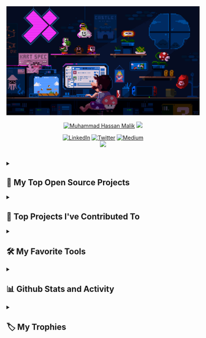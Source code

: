 <img src="./assets/coding.gif" alt="banner">

<p align="center">
  <a href="https://github.com/M-Hassan-Malik">
    <img src="https://readme-typing-svg.demolab.com?font=Fira+Code&size=35&duration=1&pause=10000000&color=4E96FF&center=true&repeat=false&width=435&lines=Muhammad+Hassan+Malik" alt="Muhammad Hassan Malik" /></a>

  <a href="https://github.com/DenverCoder1/readme-typing-svg">
    <img src="https://readme-typing-svg.demolab.com?font=Fira+Code&pause=1000&width=435&lines=I'm+Software+Engineer;Full-Stack Dev+|+@StarMarketing+|+IT Department;Empowering+solution+creation+for+success;Tech+Evangelist&font=Fira%20Code&center=true&width=600&height=45&color=4e96ff&vCenter=true&pause=1000&size=22" /></a>
</p>

<!-- Social icons section -->
<p align="center">
<!-- <a href="https://asharib.live/"><img src="https://img.shields.io/badge/personal website-F15B2A?style=for-the-badge&logo=firefox&logoColor=white"/></a> -->
  <a href="https://www.linkedin.com/in/m-hmalik"><img  alt="LinkedIn" title="LinkedIn" src="https://img.shields.io/badge/LinkedIn-0b5fbb?style=for-the-badge&logo=linkedin&logoColor=white"/></a>
  <a href="https://twitter.com/MHassanMalik97"><img  alt="Twitter" title="Twitter" src="https://img.shields.io/badge/twitter-1c96e9?style=for-the-badge&logo=twitter&logoColor=white"/></a>
  <a href="https://asharib.medium.com/"><img  alt="Medium" title="Medium" src="https://img.shields.io/badge/Medium-000?style=for-the-badge&logo=medium&logoColor=white"/></a><br/>
  <a href="https://www.buymeacoffee.com/MHassanMalik"><img src="https://img.shields.io/badge/Buy_Me_A_Coffee-FFDD00?style=for-the-badge&logo=buy-me-a-coffee&logoColor=black" /></a>
    
</p>

<br/>

<details>
  <summary><h2>📘 My Top Open Source Projects</h2></summary>

  <!-- Repo info cards - https://github.com/anuraghazra/github-readme-stats -->
  <!-- Small repo cards (fork) - https://github.com/DenverCoder1/github-readme-stats -->
  <p align="left">
    <a href="https://github.com/Asharib90/US_visa_interview_notifier"><img width="278" src="https://denvercoder1-github-readme-stats.vercel.app/api/pin/?username=asharib90&repo=US_visa_interview_notifier&theme=react&bg_color=1F222E&title_color=4E96FFFF&hide_border=true&icon_color=4e96ff&show_icons=false" alt="github-readme-streak-stats"></a>
    <a href="https://github.com/Asharib90/US_visa_interview_notifier"><img width="278" src="https://denvercoder1-github-readme-stats.vercel.app/api/pin/?username=asharib90&repo=Resume_parser_with_Spacy&theme=react&bg_color=1F222E&title_color=4E96FFFF&hide_border=true&icon_color=4e96ff&show_icons=false" alt="github-readme-streak-stats"></a>
    <a href="https://github.com/Asharib90/US_visa_interview_notifier"><img width="278" src="https://denvercoder1-github-readme-stats.vercel.app/api/pin/?username=asharib90&repo=Name_entity_recognition&theme=react&bg_color=1F222E&title_color=4E96FFFF&hide_border=true&icon_color=4e96ff&show_icons=false" alt="github-readme-streak-stats"></a>
    
  </p>

<a href="https://github.com/DenverCoder1?tab=repositories&sort=stargazers"><img alt="All Repositories" title="All Repositories" src="https://custom-icon-badges.demolab.com/badge/-Click%20Here%20For%20All%20My%20Repos-1F222E?style=for-the-badge&logoColor=white&logo=repo"/></a>

</details>
<details > 
  <summary><h2>📕 Top Projects I've Contributed To</h2></summary>

  <!-- Small repo cards https://github.com/DenverCoder1/github-readme-stats (fork of anuraghazra/github-readme-stats) -->
  <p align="left">
    <a href="https://github.com/rashidwassan/learning-resources"><img width="278" src="https://denvercoder1-github-readme-stats.vercel.app/api/pin/?username=rashidwassan&repo=learning-resources&theme=react&bg_color=1F222E&title_color=4E96FFFF&hide_border=true&icon_color=4e96ff&show_icons=false&show_description=false" alt="flask"></a>
  </p>

</details>
<details> 
  <summary><h2>🛠️ My Favorite Tools</h2></summary>
  <!-- Some badges are from https://github.com/Ileriayo/markdown-badges -->

  <h3>👨‍💻 Programming and Markup Languages</h3>

  <p>
      <a href="#"><img alt="MIPS Assembly" src="https://custom-icon-badges.demolab.com/badge/Assembly-525252.svg?logo=asm-hex&logoColor=white"></a>
      <a href="#"><img alt="Bash" src="https://img.shields.io/badge/Bash-121011.svg?logo=gnu-bash&logoColor=white"></a>
      <a href="#"><img alt="C" src="https://custom-icon-badges.demolab.com/badge/C-03599C.svg?logo=c-in-hexagon&logoColor=white"></a>
      <a href="#"><img alt="C++" src="https://custom-icon-badges.demolab.com/badge/C++-9C033A.svg?logo=cpp2&logoColor=white"></a>
      <a href="#"><img alt="C#" src="https://custom-icon-badges.demolab.com/badge/C%23-68217A.svg?logo=cs2&logoColor=white"></a>
      <a href="#"><img alt="HTML" src="https://img.shields.io/badge/HTML-E34F26.svg?logo=html5&logoColor=white"></a>
      <a href="#"><img alt="JWT" src="https://img.shields.io/badge/JWT-black?style=for-the-badge&logo=JSON%20web%20tokens"></a>
      <a href="#"><img alt="CSS" src="https://img.shields.io/badge/CSS-1572B6.svg?logo=css3&logoColor=white"></a>
      <a href="#"><img alt="SASS" src="https://img.shields.io/badge/SASS-hotpink.svg?style=for-the-badge&logo=SASS&logoColor=white"></a>
      <a href="#"><img alt="Flutter" src="https://img.shields.io/badge/Flutter-%2302569B.svg?style=for-the-badge&logo=Flutter&logoColor=white"></a>
      <a href="#"><img alt="JavaScript" src="https://img.shields.io/badge/JavaScript-F7DF1E.svg?logo=javascript&logoColor=black"></a>
      <a href="#"><img alt="TypeScript" src="https://img.shields.io/badge/TypeScript-007ACC.svg?logo=typescript&logoColor=white"></a>
      <a href="#"><img alt="Google Apps Script" src="https://custom-icon-badges.demolab.com/badge/Google%20Apps%20Script-02569B.svg?logo=gs&logoColor=white"></a>
      <a href="#"><img alt="Java" src="https://custom-icon-badges.demolab.com/badge/Java-007396.svg?logo=java&logoColor=white"></a>
      <a href="#"><img alt="Markdown" src="https://img.shields.io/badge/Markdown-000000.svg?logo=markdown&logoColor=white"></a>
      <a href="#"><img alt="Node.js" src="https://img.shields.io/badge/Node.js-43853D.svg?logo=node.js&logoColor=white"></a>
      <a href="#"><img alt="SQL" src="https://custom-icon-badges.demolab.com/badge/SQL-025E8C.svg?logo=database&logoColor=white"></a>
      <a href="#"><img alt="SVG+XML" src="https://img.shields.io/badge/SVG%2BXML-e0982c.svg?logo=svg&logoColor=white"></a>
  </p>

  <h3>🧰 Frameworks and Libraries</h3>

  <p>
      <a href="#"><img alt="React" src="https://img.shields.io/badge/React-20232a.svg?logo=react&logoColor=%2361DAFB"></a>
      <a href="#"><img alt="Bootstrap" src="https://img.shields.io/badge/Bootstrap-7952B3.svg?logo=bootstrap&logoColor=white"></a>
      <a href="#"><img alt="Electron" src="https://img.shields.io/badge/Electron-20232e.svg?logo=electron&logoColor=white"></a>
      <a href="#"><img alt="Express.js" src="https://img.shields.io/badge/Express.js-404d59.svg?logo=express&logoColor=white"></a>
      <a href="#"><img alt="Material Design" src="https://img.shields.io/badge/Material%20Design-0081CB.svg?logo=material-design&logoColor=white"></a>
      <a href="#"><img alt="Nextcord" src="https://custom-icon-badges.demolab.com/badge/Nextcord-0d1620.svg?logo=nextcord"></a>
      <a href="#"><img alt="Slim" src="https://custom-icon-badges.demolab.com/badge/Slim-74a045.svg?logo=slim-php"></a>
      <a href="#"><img alt="Wordpress" src="https://img.shields.io/badge/Wordpress-21759B?logo=wordpress&logoColor=white"></a>
      <a href="#"><img alt="(.Net) Core" src="https://img.shields.io/badge/.NET-5C2D91?style=for-the-badge&logo=.net&logoColor=white"></a>
      <a href="#"><img alt="Discord.py" src="https://custom-icon-badges.demolab.com/badge/Discord.py-0d1620.svg?logo=dpy"></a>
      <a href="#"><img alt="GitHub Actions" src="https://img.shields.io/badge/GitHub%20Actions-2671E5.svg?logo=github%20actions&logoColor=white"></a>
      <a href="#"><img alt="Slack" src="https://img.shields.io/badge/Slack-4A154B?style=for-the-badge&logo=slack&logoColor=white"></a>
  </p>

  <h3>🗄️ Databases and Cloud Hosting </h3>

  <p>
      <a href="#"><img alt="Google Cloud" src="https://img.shields.io/badge/GoogleCloud-%234285F4.svg?style=for-the-badge&logo=google-cloud&logoColor=white"></a>
      <a href="#"><img alt="GitHub Pages" src="https://img.shields.io/badge/GitHub%20Pages-327FC7.svg?logo=github&logoColor=white"></a>
      <a href="#"><img alt="Netlify" src="https://img.shields.io/badge/netlify-%23000000.svg?style=for-the-badge&logo=netlify&logoColor=#00C7B7"></a>
      <a href="#"><img alt="Heroku" src="https://img.shields.io/badge/Heroku-430098.svg?logo=heroku&logoColor=white"></a>
      <a href="#"><img alt="Vercel" src="https://img.shields.io/badge/Vercel-000000.svg?logo=vercel&logoColor=white"></a>
      <a href="#"><img alt="MongoDB" src ="https://img.shields.io/badge/MongoDB-4ea94b.svg?logo=mongodb&logoColor=white"></a>
      <a href="#"><img alt="MySQL" src="https://img.shields.io/badge/MySQL-00f.svg?logo=mysql&logoColor=white"></a>
      <a href="#"><img alt="Oracle" src ="https://img.shields.io/badge/Oracle-F00000.svg?logo=oracle&logoColor=white"></a>
      <a href="#"><img alt="Redis" src ="https://img.shields.io/badge/redis-%23DD0031.svg?style=for-the-badge&logo=redis&logoColor=white"></a>
      <a href="#"><img alt="Render" src="https://img.shields.io/badge/Render-00979D.svg?logo=render&logoColor=white"></a>
      <a href="#"><img alt="Repl.it" src="https://img.shields.io/badge/Repl.it-0D101E.svg?logo=Replit&logoColor=white"></a>
      <a href="#"><img alt="SQLite" src ="https://img.shields.io/badge/SQLite-07405e.svg?logo=sqlite&logoColor=white"></a>
  </p>

  <h3>💻 Software and Tools</h3>

  <p>
      <a href="#"><img alt="Android Studio" src="https://img.shields.io/badge/Android%20Studio-008678.svg?logo=android-studio&logoColor=white"></a>
      <a href="#"><img alt="Visual Studio Code" src="https://img.shields.io/badge/Visual%20Studio%20Code-0078d7.svg?logo=visual-studio-code&logoColor=white"></a>
      <a href="#"><img alt="Git" src="https://img.shields.io/badge/Git-F05033.svg?logo=git&logoColor=white"></a>
      <a href="#"><img alt="GitHub Desktop" src="https://img.shields.io/badge/GitHub%20Desktop-8034A9.svg?logo=github&logoColor=white"></a>
      <a href="#"><img alt="Adobe" src="https://img.shields.io/badge/Adobe-FF0000.svg?logo=adobe&logoColor=white"></a>
      <a href="#"><img alt="Android" src="https://img.shields.io/badge/Android-3DDC84?logo=android&logoColor=white"></a>
      <a href="#"><img alt="Arch Linux" src="https://img.shields.io/badge/Arch%20Linux-1793D1.svg?logo=arch-linux&logoColor=white"></a>
      <a href="#"><img alt="Audacity" src="https://img.shields.io/badge/-Audacity-0000CC?logo=audacity&logoColor=white"></a>
      <a href="#"><img alt="Bitwarden" src="https://img.shields.io/badge/-Bitwarden-175DDC?logo=bitwarden&logoColor=white"></a>
      <a href="#"><img alt="Brave" src="https://img.shields.io/badge/-Brave-FB542B?logo=brave&logoColor=white"></a>
      <a href="#"><img alt="Construct 3" src="https://img.shields.io/badge/Construct%203-00b56a.svg?logo=construct-3&logoColor=white"></a>
      <a href="#"><img alt="Dark Reader" src="https://img.shields.io/badge/-Dark%20Reader-141E24?logo=dark-reader&logoColor=white"></a>
      <a href="#"><img alt="Dbeaver" src="https://custom-icon-badges.demolab.com/badge/-Dbeaver-372923?logo=dbeaver-mono&logoColor=white"></a>
      <a href="#"><img alt="Discord" src="https://img.shields.io/badge/-Discord-5865F2.svg?logo=discord&logoColor=white"></a>
      <a href="#"><img alt="Google Sheets" src="https://img.shields.io/badge/Sheets-34A853.svg?logo=google%20sheets&logoColor=white"></a>
      <a href="#"><img alt="Stack Overflow" src="https://img.shields.io/badge/-Stack%20Overflow-FE7A16?logo=stack-overflow&logoColor=white"></a>
      <a href="#"><img alt="Inkscape" src="https://img.shields.io/badge/Inkscape-000000?logo=Inkscape&logoColor=white"></a>
      <a href="#"><img alt="Jupyter" src="https://img.shields.io/badge/Jupyter-F37626.svg?logo=Jupyter&logoColor=white"></a>
      <a href="#"><img alt="OBS Studio" src="https://img.shields.io/badge/-OBS-302E31?logo=obs-studio&logoColor=white"></a>
      <a href="#"><img alt="Photopea" src="https://img.shields.io/badge/Photopea-18A497?logo=photopea&logoColor=white"></a>
      <a href="#"><img alt="Postman" src="https://img.shields.io/badge/Postman-FF6C37?logo=postman&logoColor=white"></a>
      <a href="#"><img alt="Notion" src="https://img.shields.io/badge/Notion-010101.svg?logo=notion&logoColor=white"></a>
      <a href="#"><img alt="SonarLint" src="https://img.shields.io/badge/-SonarLint-CB2029?logo=sonarlint&logoColor=white"></a>
  </p>
</details>
<details> 
  <summary><h2>📊 Github Stats and Activity</h2></summary>

  <h3>🔥 Streak Stats</h3>

  <!-- GitHub Readme Streak Stats - https://github.com/asharib90/github-readme-streak-stats -->
  <p>
    <a href="https://github.com/asharib90/github-readme-streak-stats">
      <img title="🔥 Get streak stats for your profile at git.io/streak-stats" alt="asharib90's streak" src="https://streak-stats.demolab.com/?user=asharib90&theme=monokai-metallian&hide_border=true"/>
    </a>
  </p>

  <h3>💻 GitHub Profile Stats</h3>

  <!-- https://github.com/anuraghazra/github-readme-stats -->

<a href="https://github.com/anuraghazra/github-readme-stats"><img alt="asharib90's Github Stats" src="https://denvercoder1-github-readme-stats.vercel.app/api/?username=asharib90&show_icons=true&include_all_commits=true&count_private=true&theme=react&hide_border=true&bg_color=1F222E&title_color=4E96FFFF&icon_color=F8D866" height="192px"/></a>
<a href="https://github.com/anuraghazra/github-readme-stats"><img alt="asharib90's Top Languages" src="https://denvercoder1-github-readme-stats.vercel.app/api/top-langs/?username=asharib90&langs_count=8&layout=compact&theme=react&hide_border=true&bg_color=1F222E&title_color=4E96FFFF&icon_color=F8D866&hide=Jupyter%20Notebook,Roff" height="192px"/></a>
<br/>

<b>Note:</b> Top languages is only a metric of the languages my public code consists of and doesn't reflect experience or skill level.

  <!-- https://github.com/ashutosh00710/github-readme-activity-graph -->

<a href="https://github.com/ashutosh00710/github-readme-activity-graph"><img alt="asharib90's Activity Graph" src="https://github-readme-activity-graph.cyclic.app/graph/?username=asharib90&bg_color=1F222E&color=F8D866&line=4E96FFFF&point=FFFFFF&hide_border=true" /></a>

</details>
<details > 
  <summary><h2>🏷️ My Trophies</h2></summary>
  <p>
  
[![trophy](https://github-profile-trophy.vercel.app/?username=asharib90&theme=onedark)](https://github.com/ryo-ma/github-profile-trophy)
</p>
</details>
